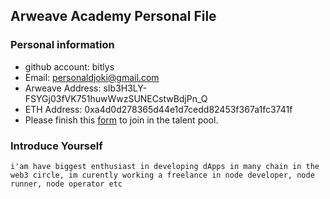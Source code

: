 ## Arweave Academy Personal File

### Personal information

- github account: bitlys
- Email: personaldjoki@gmail.com
- Arweave Address: sIb3H3LY-FSYGj03fVK751huwWwzSUNECstwBdjPn_Q
- ETH Address: 0xa4d0d278365d44e1d7cedd82453f367a1fc3741f
- Please finish this [form](https://docs.google.com/forms/d/e/1FAIpQLSfWA5fIIcBgmRppm3jNz5vmf9Mai_QMVil-2pO4r7YKn_Zhtw/viewform?usp=sf_link) to join in the talent pool.

### Introduce Yourself
    i'am have biggest enthusiast in developing dApps in many chain in the web3 circle, im curently working a freelance in node developer, node runner, node operator etc